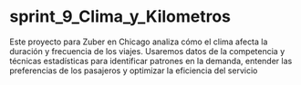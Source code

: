 # sprint_9_Clima_y_Kilometros
Este proyecto para Zuber en Chicago analiza cómo el clima afecta la duración y frecuencia de los viajes. Usaremos datos de la competencia y técnicas estadísticas para identificar patrones en la demanda, entender las preferencias de los pasajeros y optimizar la eficiencia del servicio
